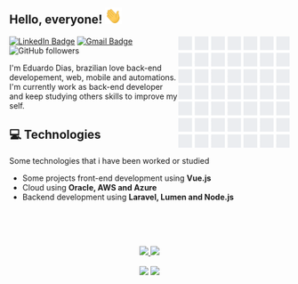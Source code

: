 ## Hello, everyone! <img src="https://github.com/edurodriguesdias/edurodriguesdias/blob/master/assets/hand-hi.gif" width="30px">

<img align='right' src='https://github.com/edurodriguesdias/edurodriguesdias/blob/master/assets/github_wall.gif' width='200'>

[![LinkedIn Badge](https://img.shields.io/badge/-Eduardo%20Dias%20-blue?style=flat&logo=Linkedin&logoColor=white&link=https://www.linkedin.com/in/eduardo-rodrigues-dev)](https://www.linkedin.com/in/eduardo-rodrigues-dev/)
[![Gmail Badge](https://img.shields.io/badge/-eduardo@hypercodetech.com.br-c14438?style=flat&logo=Gmail&logoColor=white&link=mailto:hypercodetech.com.br)](mailto:hypercodetech.com.br)
![GitHub followers](https://img.shields.io/github/followers/edurodriguesdias?style=social)

I'm Eduardo Dias, brazilian love back-end developement, web, mobile and automations. I'm currently work as back-end developer and keep studying others skills to improve my self.

## 💻 Technologies

Some technologies that i have been worked or studied

- Some projects front-end development using **Vue.js**
- Cloud using **Oracle, AWS and Azure**
- Backend development using **Laravel, Lumen and Node.js**

##
<center>
    <div align="center">
        <br />
        <br />
        <br />
        <a href="https://github.com/anuraghazra/github-readme-stats">
            <img src="https://github-readme-stats.vercel.app/api?username=edurodriguesdias&show_icons=true&line_height=45&theme=vue&include_all_commits=true" />
        </a>
        <a href="https://stackoverflow.com/users/8968206/eduardo-rodrigues">
            <img src="https://github-readme-stackoverflow.vercel.app/?userID=8968206&theme=dark" />
        </a>
        <br>
        <br>
        <img width="322" src="https://github-readme-stats.anuraghazra1.vercel.app/api/top-langs/?username=edurodriguesdias&hide=html&layout=compact&theme=vue" />
        <img width="390" src="https://github-readme-stats.anuraghazra1.vercel.app/api/pin/?username=edurodriguesdias&repo=julia_is_hungry_app&theme=vue" />
    </div>
</center>


